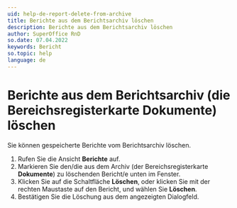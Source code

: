 ```yaml
---
uid: help-de-report-delete-from-archive
title: Berichte aus dem Berichtsarchiv löschen
description: Berichte aus dem Berichtsarchiv löschen
author: SuperOffice RnD
so.date: 07.04.2022
keywords: Bericht
so.topic: help
language: de
---
```


# Berichte aus dem Berichtsarchiv (die Bereichsregisterkarte Dokumente) löschen

Sie können gespeicherte Berichte vom Berichtsarchiv löschen.

1. Rufen Sie die Ansicht **Berichte** auf.
2. Markieren Sie den/die aus dem Archiv (der Bereichsregisterkarte **Dokumente**) zu löschenden Bericht/e unten im Fenster.
3. Klicken Sie auf die Schaltfläche **Löschen**, oder klicken Sie mit der rechten Maustaste auf den Bericht, und wählen Sie **Löschen**.
4. Bestätigen Sie die Löschung aus dem angezeigten Dialogfeld.
